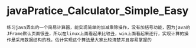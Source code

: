 # javaPratice_Calculator_Simple_Easy
```
练习java弄出的一个简易计算器，能实现简单的加减乘除操作，没有加括号功能，因为java的JFrame默认页面很丑，所以在linux上面看起来比较丑，win上面看起来还行，实现计算的操作是采用数据结构的栈，估计实现这个算法是大家比较清楚并且容易掌握的
```
